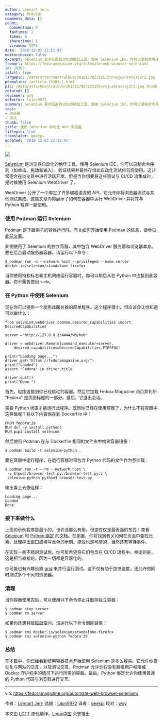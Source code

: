```yaml
---
author: Lennart Jern
category: 软件开发
comments_data: []
count:
  commentnum: 0
  favtimes: 2
  likes: 0
  sharetimes: 1
  viewnum: 5874
date: '2018-12-02 22:11:41'
editorchoice: false
excerpt: Selenium 是浏览器自动化的绝佳工具。使用 Selenium IDE，你可以录制命令序列（如单击、拖动和输入），验证结果并最终存储此自动化测试供日后使用。
fromurl: https://fedoramagazine.org/automate-web-browser-selenium/
id: 10303
islctt: true
largepic: /data/attachment/album/201812/02/221155nvsjusbroxsaj2r2.jpg
permalink: /article-10303-1.html
pic: /data/attachment/album/201812/02/221155nvsjusbroxsaj2r2.jpg.thumb.jpg
related: []
reviewer: wxy
selector: lujun9972
summary: Selenium 是浏览器自动化的绝佳工具。使用 Selenium IDE，你可以录制命令序列（如单击、拖动和输入），验证结果并最终存储此自动化测试供日后使用。
tags:
- 浏览器
- 测试
thumb: false
title: 使用 Selenium 自动化 Web 浏览器
titlepic: true
translator: geekpi
updated: '2018-12-02 22:11:41'
---
```


![](/data/attachment/album/201812/02/221155nvsjusbroxsaj2r2.jpg)


[Selenium](https://www.seleniumhq.org/) 是浏览器自动化的绝佳工具。使用 Selenium IDE，你可以录制命令序列（如单击、拖动和输入），验证结果并最终存储此自动化测试供日后使用。这非常适合在浏览器中进行活跃开发。但是当你想要将这些测试与 CI/CD 流集成时，是时候使用 Selenium WebDriver 了。


WebDriver 公开了一个绑定了许多编程语言的 API，它允许你将浏览器测试与其他测试集成。这篇文章向你展示了如何在容器中运行 WebDriver 并将其与 Python 程序一起使用。


### 使用 Podman 运行 Selenium


Podman 是下面例子的容器运行时。有关如何开始使用 Podman 的信息，请参见[此前文章](/article-10156-1.html)。


此例使用了 Selenium 的独立容器，其中包含 WebDriver 服务器和浏览器本身。要在后台启动服务器容器，请运行以下命令：



```
$ podman run -d --network host --privileged --name server docker.io/selenium/standalone-firefox
```

当你使用特权标志和主机网络运行容器时，你可以稍后从在 Python 中连接到此容器。你不需要使用 `sudo`。


### 在 Python 中使用 Selenium


现在你可以提供一个使用此服务器的简单程序。这个程序很小，但应该会让你知道可以做什么：



```
from selenium.webdriver.common.desired_capabilities import DesiredCapabilities

server ="http://127.0.0.1:4444/wd/hub"

driver = webdriver.Remote(command_executor=server,
    desired_capabilities=DesiredCapabilities.FIREFOX)

print("Loading page...")
driver.get("https://fedoramagazine.org/")
print("Loaded")
assert "Fedora" in driver.title

driver.quit()
print("Done.")
```

首先，程序连接到你已经启动的容器。然后它加载 Fedora Magazine 网页并判断 “Fedora” 是页面标题的一部分。最后，它退出会话。


需要 Python 绑定才能运行此程序。既然你已经在使用容器了，为什么不在容器中这样做呢？将以下内容保存到 Dockerfile 中：



```
FROM fedora:29
RUN dnf -y install python3
RUN pip3 install selenium
```

然后使用 Podman 在与 Dockerfile 相同的文件夹中构建容器镜像：



```
$ podman build -t selenium-python .
```

要在容器中运行程序，在运行容器时将包含 Python 代码的文件作为卷挂载：



```
$ podman run -t --rm --network host \
 -v $(pwd)/browser-test.py:/browser-test.py:z \
 selenium-python python3 browser-test.py
```

输出看上去像这样：



```
Loading page...
Loaded
Done.
```

### 接下来做什么


上面的示例程序是最小的，也许没那么有用。但这仅仅是最表面的东西！查看 [Selenium](https://www.seleniumhq.org/docs/) 和 [Python 绑定](https://selenium-python.readthedocs.io) 的文档。在那里，你将找到有关如何在页面中查找元素、处理弹出窗口或填写表单的示例。拖放也是可能的，当然还有等待事件。


在实现一些不错的测试后，你可能希望将它们包含在 CI/CD 流程中。幸运的是，这是相当直接的，因为一切都是容器化的。


你可能也有兴趣设置 [grid](https://www.seleniumhq.org/docs/07_selenium_grid.jsp) 来并行运行测试。这不仅有助于加快速度，还允许你同时测试多个不同的浏览器。


### 清理


当你容器使用完后，可以使用以下命令停止并删除独立容器：



```
$ podman stop server
$ podman rm server
```

如果你还想释放磁盘空间，请运行以下命令删除镜像：



```
$ podman rmi docker.io/selenium/standalone-firefox
$ podman rmi selenium-python fedora:29
```

### 总结


在本篇中，你已经看到使用容器技术开始使用 Selenium 是多么容易。它允许你自动化与网站的交互，以及测试交互。Podman 允许你在没有超级用户权限或 Docker 守护程序的情况下运行所需的容器。最后，Python 绑定允许你使用普通的 Python 代码与浏览器进行交互。




---


via: <https://fedoramagazine.org/automate-web-browser-selenium/>


作者：[Lennart Jern](https://fedoramagazine.org/author/lennartj/) 选题：[lujun9972](https://github.com/lujun9972) 译者：[geekpi](https://github.com/geekpi) 校对：[wxy](https://github.com/wxy)


本文由 [LCTT](https://github.com/LCTT/TranslateProject) 原创编译，[Linux中国](https://linux.cn/) 荣誉推出